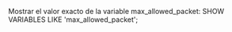 Mostrar el valor exacto de la variable max_allowed_packet:
SHOW VARIABLES LIKE 'max_allowed_packet';